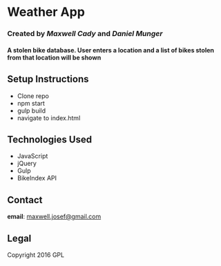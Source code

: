 # Weather App
### Created by _Maxwell Cady_ and _Daniel Munger_
#### A stolen bike database. User enters a location and a list of bikes stolen from that location will be shown

## Setup Instructions
* Clone repo
* npm start
* gulp build
* navigate to index.html

## Technologies Used

* JavaScript
* jQuery
* Gulp
* BikeIndex API

## Contact
**email**: maxwell.josef@gmail.com

## Legal
Copyright 2016 GPL

